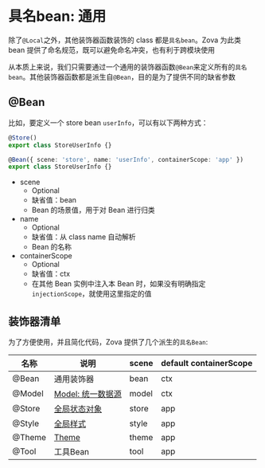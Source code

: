 # 具名bean: 通用

除了`@Local`之外，其他装饰器函数装饰的 class 都是`具名bean`。Zova 为此类 bean 提供了命名规范，既可以避免命名冲突，也有利于跨模块使用

从本质上来说，我们只需要通过一个通用的装饰器函数`@Bean`来定义所有的`具名bean`。其他装饰器函数都是派生自`@Bean`，目的是为了提供不同的缺省参数

## @Bean

比如，要定义一个 store bean `userInfo`，可以有以下两种方式：

```typescript
@Store()
export class StoreUserInfo {}
```

```typescript
@Bean({ scene: 'store', name: 'userInfo', containerScope: 'app' })
export class StoreUserInfo {}
```

- scene
  - Optional
  - 缺省值：bean
  - Bean 的场景值，用于对 Bean 进行归类
- name
  - Optional
  - 缺省值：从 class name 自动解析
  - Bean 的名称
- containerScope
  - Optional
  - 缺省值：ctx
  - 在其他 Bean 实例中注入本 Bean 时，如果没有明确指定`injectionScope`，就使用这里指定的值

## 装饰器清单

为了方便使用，并且简化代码，Zova 提供了几个派生的`具名Bean`:

| 名称   | 说明                                                        | scene | default containerScope |
| ------ | ----------------------------------------------------------- | ----- | ---------------------- |
| @Bean  | 通用装饰器                                                  | bean  | ctx                    |
| @Model | [Model: 统一数据源](../../techniques/model/introduction.md) | model | ctx                    |
| @Store | [全局状态对象](./store-bean.md)                             | store | app                    |
| @Style | [全局样式](../../techniques/css-in-js/class.md)             | style | app                    |
| @Theme | [Theme](../../techniques/css-in-js/theme.md)                | theme | app                    |
| @Tool  | 工具Bean                                                    | tool  | app                    |
